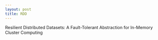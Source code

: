 ```yaml
---
layout: post
title: RDD
---
```

Resilient Distributed Datasets: A Fault-Tolerant Abstraction for In-Memory Cluster Computing
